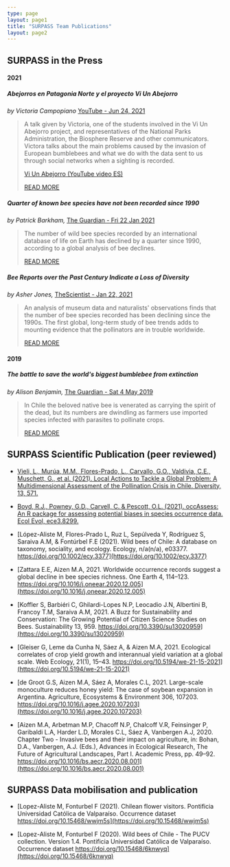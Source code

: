 ```yaml
---
type: page
layout: page1
title: "SURPASS Team Publications"
layout: page2
---
```


## SURPASS in the Press

#### 2021

##### Abejorros en Patagonia Norte y el proyecto Vi Un Abejorro
*by Victoria Campopiano* [YouTube - Jun 24, 2021](https://www.youtube.com/watch?v=BxI0xR_lqxE)

> A talk given by Victoria, one of the students involved in the Vi Un Abejorro project, and representatives of the National Parks Administration, the Biosphere Reserve and other communicators. Victora talks about the main problems caused by the invasion of European bumblebees and what we do with the data sent to us through social networks when a sighting is recorded.
>
> [Vi Un Abejorro (YouTube video ES)](https://www.youtube.com/watch?v=BxI0xR_lqxE)
> 
> [READ MORE](https://www.abejorros.ar/)

##### Quarter of known bee species have not been recorded since 1990
*by Patrick Barkham,* [The Guardian - Fri 22 Jan 2021](https://www.theguardian.com/environment/2021/jan/22/quarter-of-known-bee-species-have-not-been-recorded-since-1990)

> The number of wild bee species recorded by an international database of life on Earth has declined by a quarter since 1990, according to a global analysis of bee declines.
>
> [READ MORE](https://www.theguardian.com/environment/2021/jan/22/quarter-of-known-bee-species-have-not-been-recorded-since-1990)

##### Bee Reports over the Past Century Indicate a Loss of Diversity
*by Asher Jones,* [TheScientist - Jan 22, 2021](https://www.the-scientist.com/news-opinion/bee-reports-over-the-past-century-indicate-a-loss-of-diversity--68379)

> An analysis of museum data and naturalists' observations finds that the number of bee species recorded has been declining since the 1990s. The first global, long-term study of bee trends adds to mounting evidence that the pollinators are in trouble worldwide.
>
> [READ MORE](https://www.the-scientist.com/news-opinion/bee-reports-over-the-past-century-indicate-a-loss-of-diversity--68379)

#### 2019
##### The battle to save the world's biggest bumblebee from extinction 
*by Alison Benjamin,* [The Guardian - Sat 4 May 2019](https://www.theguardian.com/environment/2019/may/04/the-battle-to-save-the-worlds-biggest-bumblebee-from-european-invaders)

> In Chile the beloved native bee is venerated as carrying the spirit of the dead, but its numbers are dwindling as farmers use imported species infected with parasites to pollinate crops.
>
> [READ MORE](https://www.theguardian.com/environment/2019/may/04/the-battle-to-save-the-worlds-biggest-bumblebee-from-european-invaders)


## SURPASS Scientific Publication (peer reviewed)
- [Vieli, L., Murúa, M.M., Flores-Prado, L., Carvallo, G.O., Valdivia, C.E., Muschett, G., et al. (2021). Local Actions to Tackle a Global Problem: A Multidimensional Assessment of the Pollination Crisis in Chile. Diversity, 13, 571.](https://www.mdpi.com/1424-2818/13/11/571)
  
- [Boyd, R.J., Powney, G.D., Carvell, C. & Pescott, O.L. (2021). occAssess: An R package for assessing potential biases in species occurrence data. Ecol Evol, ece3.8299.](https://onlinelibrary.wiley.com/doi/10.1002/ece3.8299)
  
- [López-Aliste M, Flores-Prado L, Ruz L, Sepúlveda Y, Rodríguez S, Saraiva A.M, & Fontúrbel F.E (2021). Wild bees of Chile: A database on taxonomy, sociality, and ecology. Ecology, n/a(n/a), e03377. https://doi.org/10.1002/ecy.3377](https://doi.org/10.1002/ecy.3377)

- [Zattara E.E, Aizen M.A, 2021. Worldwide occurrence records suggest a global decline in bee species richness. One Earth 4, 114–123. https://doi.org/10.1016/j.oneear.2020.12.005](https://doi.org/10.1016/j.oneear.2020.12.005)

- [Koffler S, Barbiéri C, Ghilardi-Lopes N.P, Leocadio J.N, Albertini B, Francoy T.M, Saraiva A.M, 2021. A Buzz for Sustainability and Conservation: The Growing Potential of Citizen Science Studies on Bees. Sustainability 13, 959. https://doi.org/10.3390/su13020959](https://doi.org/10.3390/su13020959)
  
- [Gleiser G, Leme da Cunha N, Sáez A, & Aizen M.A, 2021. Ecological correlates of crop yield growth and interannual yield variation at a global scale. Web Ecology, 21(1), 15–43. https://doi.org/10.5194/we-21-15-2021](https://doi.org/10.5194/we-21-15-2021)

- [de Groot G.S, Aizen M.A, Sáez A, Morales C.L, 2021. Large-scale monoculture reduces honey yield: The case of soybean expansion in Argentina. Agriculture, Ecosystems & Environment 306, 107203. https://doi.org/10.1016/j.agee.2020.107203](https://doi.org/10.1016/j.agee.2020.107203)
  
- [Aizen M.A, Arbetman M.P, Chacoff N.P, Chalcoff V.R, Feinsinger P, Garibaldi L.A, Harder L.D, Morales C.L, Sáez A, Vanbergen A.J, 2020. Chapter Two - Invasive bees and their impact on agriculture, in: Bohan, D.A., Vanbergen, A.J. (Eds.), Advances in Ecological Research, The Future of Agricultural Landscapes, Part I. Academic Press, pp. 49–92. https://doi.org/10.1016/bs.aecr.2020.08.001](https://doi.org/10.1016/bs.aecr.2020.08.001)


## SURPASS Data mobilisation and publication

- [Lopez-Aliste M, Fonturbel F (2021). Chilean flower visitors. Pontificia Universidad Católica de Valparaíso. Occurrence dataset https://doi.org/10.15468/wwjm5s](https://doi.org/10.15468/wwjm5s)

- [Lopez-Aliste M, Fonturbel F (2020). Wild bees of Chile - The PUCV collection. Version 1.4. Pontificia Universidad Católica de Valparaíso. Occurrence dataset https://doi.org/10.15468/6knwyq](https://doi.org/10.15468/6knwyq)




